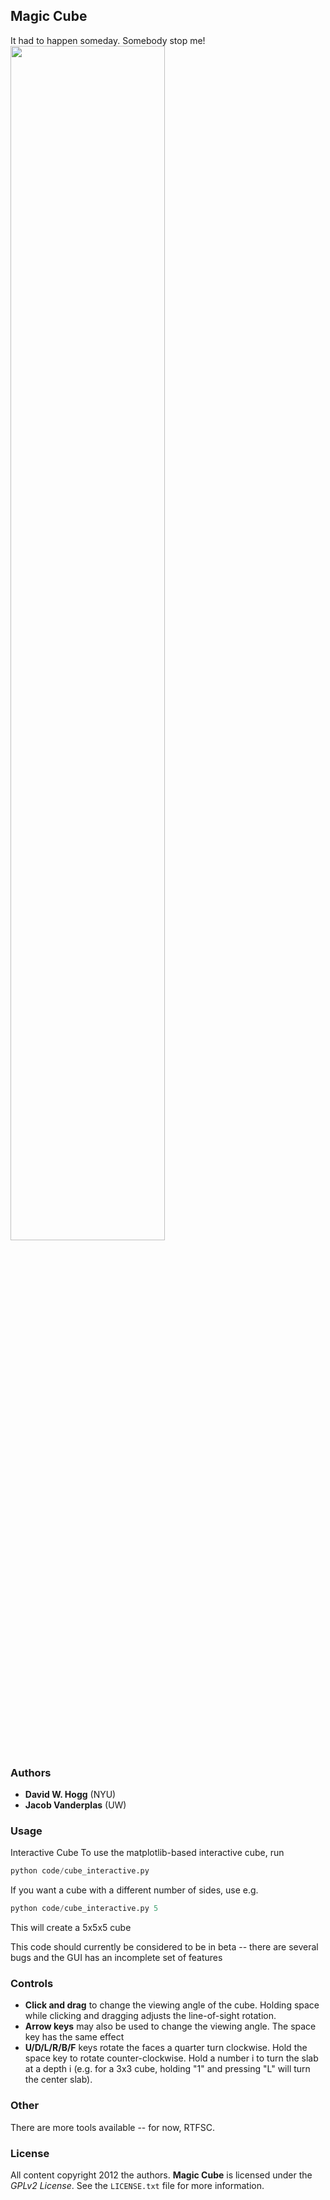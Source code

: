 ## Magic Cube
It had to happen someday.  Somebody stop me!
<img src=http://4.bp.blogspot.com/-iruqaXDstKk/UKBejowDVkI/AAAAAAAAZkM/c2tir0qcexQ/s400/test04.png width='70%'
/>

### Authors
- **David W. Hogg** (NYU)
- **Jacob Vanderplas** (UW)

### Usage
Interactive Cube
To use the matplotlib-based interactive cube, run 
```python
python code/cube_interactive.py
```

If you want a cube with a different number of sides, use e.g.
```python
python code/cube_interactive.py 5
```
This will create a 5x5x5 cube

This code should currently be considered to be in beta --
there are several bugs and the GUI has an incomplete set of features

### Controls
- **Click and drag** to change the viewing angle of the cube.  Holding space
  while clicking and dragging adjusts the line-of-sight rotation.
- **Arrow keys** may also be used to change the viewing angle.  The space
  key has the same effect
- **U/D/L/R/B/F** keys rotate the faces a quarter turn clockwise.  Hold the
  space key to rotate counter-clockwise.  Hold a number i to turn the slab
  at a depth i (e.g. for a 3x3 cube, holding "1" and pressing "L" will turn
  the center slab).

### Other
There are more tools available -- for now, RTFSC.


### License
All content copyright 2012 the authors.
**Magic Cube** is licensed under the *GPLv2 License*.
See the `LICENSE.txt` file for more information.
